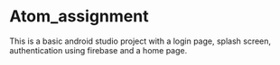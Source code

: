# Atom_assignment
This is a basic android studio project with a login page, splash screen, authentication using firebase and a home page.
